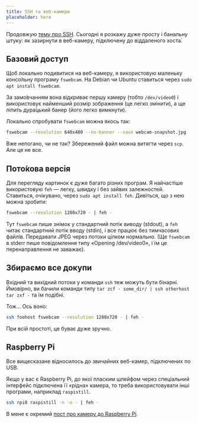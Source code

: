 ```yaml
---
title: SSH та веб-камери
placeholder: here
---
```


Продовжую [тему про SSH][1]. Сьогодні я розкажу дуже просту і банальну штуку: як зазирнути в веб-камеру, підключену до віддаленого хоста́.


## Базовий доступ

Щоб локально подивитися на веб-камеру, я використовую маленьку консо́льну програму `fswebcam`. На Debian чи Ubuntu ставиться через `sudo apt install fswebcam`.

За замо́вчанням вона відкриває першу камеру (тобто `/dev/video0`) і використовує найменший розмір зображення (це легко змінити), а ще ліпить дура́цький банер (його легко вимкнути).

Локально спробувати `fswebcam` можна якось так:

```sh
fswebcam --resolution 640x480 --no-banner --save webcam-snapshot.jpg
```

Вже непогано, чи не так? Збережений файл можна витягти через `scp`. Але це не все.


## Пото́кова версія

Для перегляду картинок є дуже багато різних програм. Я найчастіше використовую `feh` — легку, швидку і без зайвих залежностей. Ставиться, очікувано, через `sudo apt install feh`. Дивіться, що з нею можна зробити:

```sh
fswebcam --resolution 1280x720 - | feh -
```

Тут `fswebcam` пише знімок у стандартний потік виводу (stdout), а `feh` читає стандартний потік вводу (stdin), і все працює без тимчасових файлів. Передавати JPEG через потоки цілком нормально. (Ще `fswebcam` в stderr пише повідомлення типу «Opening /dev/video0», і їм це перенаправлення не заважає).


## Збираємо все докупи

Вхідний та вихідний потоки у команди `ssh` теж можуть бути бінарні. Ймовірно, ви бачили команди типу `tar zcf - some_dir/ | ssh otherhost tar zxf -` та їм подібні.

Тож… Ось воно:

```sh
ssh foohost fswebcam --resolution 1280x720 - | feh -
```

При всій простоті, це буває дуже зручно.


## Raspberry Pi

Все вищесказане відносилось до звичайних веб-камер, підключених по USB.

Якщо у вас є Raspberry Pi, до якої пласким шлейфом через спеціальний інтерфейс підключена її «рідна» камера, то треба використовувати інші програми, наприклад `raspistill`.

```sh
ssh rpi0 raspistill -n -o - | feh -
```

В мене є окремий [пост про камеру до Raspberry Pi][2].

[1]: /fixme
[2]: /2021/07/08/rpi-camera.html

